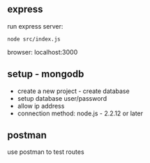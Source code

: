 ## express

run express server:

```
node src/index.js
```

browser: localhost:3000

## setup - mongodb

- create a new project - create database
- setup database user/password
- allow ip address
- connection method: node.js - 2.2.12 or later

## postman

use postman to test routes
